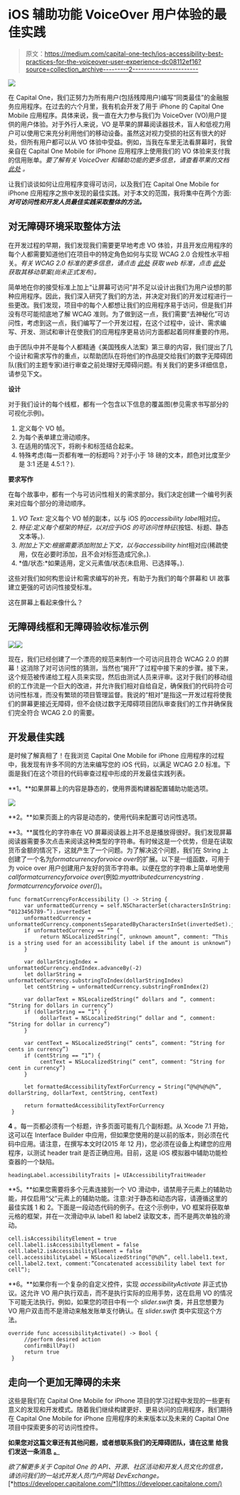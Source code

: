 # iOS 辅助功能 VoiceOver 用户体验的最佳实践

> 原文：<https://medium.com/capital-one-tech/ios-accessibility-best-practices-for-the-voiceover-user-experience-dc08112ef16?source=collection_archive---------2----------------------->

![](img/c8d7f8ab8567f193248fc9eec8f8cfed.png)

在 Capital One，我们正努力为所有用户(包括残障用户)编写“同类最佳”的金融服务应用程序。在过去的六个月里，我有机会开发了用于 iPhone 的 Capital One Mobile 应用程序。具体来说，我一直在大力参与我们为 VoiceOver (VO)用户提供的用户体验。对于外行人来说，VO 是苹果的屏幕阅读器技术，盲人和低视力用户可以使用它来充分利用他们的移动设备。虽然这对视力受损的社区有很大的好处，但所有用户都可以从 VO 体验中受益。例如，当我在车里无法看屏幕时，我曾亲自在 Capital One Mobile for iPhone 应用程序上使用我们的 VO 体验来支付我的信用账单。*要了解有关 VoiceOver 和辅助功能的更多信息，请查看苹果的文档* [*此处*](http://www.capitalone.io/www.apple.com/accessibility/ios/voiceover/) *。*

让我们谈谈如何让应用程序变得可访问，以及我们在 Capital One Mobile for iPhone 应用程序之旅中发现的最佳实践。对于本文的范围，我将集中在两个方面: ***对可访问性和开发人员最佳实践采取整体的方法。***

## **对无障碍环境采取整体方法**

在开发过程的早期，我们发现我们需要更早地考虑 VO 体验，并且开发应用程序的每个人都需要知道他们在项目中的特定角色如何与实现 WCAG 2.0 合规性水平相关。*有关 WCAG 2.0 标准的更多信息，请点击* [*此处*](http://www.capitalone.io/www.w3.org/TR/WCAG20/) *获取 web 标准，点击* [*此处*](http://www.capitalone.io/www.w3.org/TR/mobile-accessibility-mapping/) *获取其移动草案(尚未正式发布)。*

简单地在你的接受标准上加上“让屏幕可访问”并不足以设计出我们为用户设想的那种应用程序。因此，我们深入研究了我们的方法，并决定对我们的开发过程进行一些更改。我们发现，项目中的每个人都想让我们的应用程序易于访问，但是我们并没有尽可能彻底地了解 WCAG 准则。为了做到这一点，我们需要“去神秘化”可访问性，考虑到这一点，我们编写了一个开发过程，在这个过程中，设计、需求编写、开发、测试和审计在使我们的应用程序更易访问方面都起着同样重要的作用。

由于团队中并不是每个人都精通《美国残疾人法案》第三章的内容，我们提出了几个设计和需求写作的重点，以帮助团队在将他们的作品提交给我们的数字无障碍团队(我们的主题专家)进行审查之前处理好无障碍问题。有关我们的更多详细信息，请参见下文。

**设计**

对于我们设计的每个线框，都有一个包含以下信息的覆盖图(参见需求书写部分的可视化示例)。

1.  定义每个 VO 帧。
2.  为每个表单建立滑动顺序。
3.  在适用的情况下，将刷卡和标签结合起来。
4.  特殊考虑(每一页都有唯一的标题吗？对于小于 18 磅的文本，颜色对比度至少是 3:1 还是 4.5:1？).

**要求写作**

在每个故事中，都有一个与可访问性相关的需求部分。我们决定创建一个编号列表来对应每个部分的滑动顺序。

1.  *VO Text:* 定义每个 VO 帧的副本，以与 iOS 的*accessibility label*相对应。
2.  *特征:*定义每个框架的特征，以对应于*iOS 的可访问性特征*(按钮、标题、静态文本等。).
3.  *附加上下文:*根据需要添加附加上下文，以与*accessibility hint*相对应(稀疏使用，仅在必要时添加，且不会对标签造成冗余。).
4.  *值/状态:*如果适用，定义元素值/状态(未启用、已选择等。).

这些对我们如何构思设计和需求编写的补充，有助于为我们的每个屏幕和 UI 故事建立更强的可访问性接受标准。

这在屏幕上看起来像什么？

## **无障碍线框和无障碍验收标准示例**

![](img/c302117ee12f77321d0fecb46a519882.png)![](img/81d5f3a5dc7416fe4a73e2a88658ed71.png)

现在，我们已经创建了一个漂亮的规范来制作一个可访问且符合 WCAG 2.0 的屏幕！这消除了对可访问性的猜测，当然也“揭开”了过程中接下来的步骤。接下来，这个规范被传递给工程人员来实现，然后由测试人员来评审。这对于我们的移动组织的工作流是一个巨大的改进，并允许我们相对自给自足，确保我们的代码符合可访问性标准，而没有繁琐的项目管理监督。我说的“相对”是指这一开发过程将使我们的屏幕更接近无障碍，但不会绕过数字无障碍项目团队审查我们的工作并确保我们完全符合 WCAG 2.0 的需要。

## **开发最佳实践**

是时候了解真相了！在我浏览 Capital One Mobile for iPhone 应用程序的过程中，我发现有许多不同的方法来编写您的 iOS 代码，以满足 WCAG 2.0 标准。下面是我们在这个项目的代码审查过程中形成的开发最佳实践列表。

**1。**如果屏幕上的内容是静态的，使用界面构建器配置辅助功能选项。

![](img/6dc8bb50ada7cee7fd64bb775d37d23d.png)

**2。**如果页面上的内容是动态的，使用代码来配置可访问性选项。

**3。**属性化的字符串在 VO 屏幕阅读器上并不总是播放得很好。我们发现屏幕阅读器需要多次点击来阅读这种类型的字符串。有时候这是一个优势，但是在读取货币金额的情况下，这就产生了一个问题。为了解决这个问题，我们在 String 上创建了一个名为*formatcurrencyforvoice over*的扩展。以下是一组函数，可用于为 voice over 用户创建用户友好的货币字符串。以便在您的字符串上简单地使用*callformatcurrencyforvoice over*(例如:*myattributedcurrencystring . formatcurrencyforvoice over()*)。

```
func formatCurrencyForAccessibility () -> String {
     var unformattedCurrency = self.NSCharacterSet(charactersInString: “0123456789-”).invertedSet
     unformattedCurrency = unformattedCurrency.componentsSeparatedByCharactersInSet(invertedSet).joinWithSeparator(“”)
     if unformattedCurrency == “” {
          return NSLocalizedString(“, unknown amount”, comment: “This is a string used for an accessibility label if the amount is unknown”)
     }

     var dollarStringIndex = unformattedCurrency.endIndex.advanceBy(-2)
     let dollarString = unformattedCurrency.substringToIndex(dollarStringIndex)
     let centString = unformattedCurrency.substringFromIndex(2)

     var dollarText = NSLocalizedString(“ dollars and “, comment: “String for dollars in currency”)
     if (dollarString == “1”) {
          dollarText = NSLocalizedString(“ dollar and “, comment: “String for dollar in currency”)
     }

     var centText = NSLocalizedString(“ cents”, comment: “String for cents in currency”)
     if (centString == “1”) {
          centText = NSLocalizedString(“ cent”, comment: “String for cent in currency”)
     }

     let formattedAccessibilityTextForCurrency = String(“@%@%@%@%”, dollarString, dollarText, centString, centText)

     return formattedAccessibilityTextForCurrency
 }
```

**4** 。每一页都必须有一个标题，许多页面可能有几个副标题。从 Xcode 7.1 开始，这可以在 Interface Builder 中应用，但如果您使用的是以前的版本，则必须在代码中应用。请注意，在撰写本文时(2015 年 12 月)，您必须在设备上构建您的应用程序，以测试 header trait 是否正确应用。目前，这是 iOS 模拟器中辅助功能检查器的一个缺陷。

```
headingLabel.accessibilityTraits |= UIAccessibilityTraitHeader
```

**5。**如果您需要将多个元素连接到一个 VO 滑动中，请禁用子元素上的辅助功能，并仅启用“父”元素上的辅助功能。注意:对于静态和动态内容，请遵循这里的最佳实践 1 和 2。下面是一段动态代码的例子。在这个示例中，VO 框架将获取单元格的框架，并在一次滑动中从 label1 和 label2 读取文本，而不是两次单独的滑动。

```
cell.isAccessibilityElement = true
cell.label1.isAccessibiltyElement = false
cell.label2.isAccessibilityElement = false
cell.accessibilityLabel = NSLocalizedString(“@%@%”, cell.label1.text, cell.label2.text, comment:”Concatenated accessibility label text for cell”);
```

**6。**如果你有一个复杂的自定义控件，实现 *accessibilityActivate* 非正式协议。这允许 VO 用户执行双击，而不是执行实际的应用手势，这在启用 VO 的情况下可能无法执行。例如，如果您的项目中有一个 *slider.swift* 类，并且您想要为 VO 用户双击而不是滑动来触发账单支付确认。在 *slider.swift* 类中实现这个方法。

```
override func accessibilityActivate() -> Bool {
     //perform desired action
     confirmBillPay()
     return true
 }
```

## 走向一个更加无障碍的未来

这些是我们在 Capital One Mobile for iPhone 项目的学习过程中发现的一些更有意义的发现和开发模式。随着我们继续构建更好、更易访问的应用程序，我们期待在 Capital One Mobile for iPhone 应用程序的未来版本以及未来的 Capital One 项目中探索更多的可访问性控件。

**如果您对这篇文章还有其他问题，或者想联系我们的无障碍团队，请在这里** **给我们发送一条消息** [**。**](https://www.capitalone.com/legal/contact-accessibility/?Log=1&EventType=Link&ComponentType=T&LOB=MTS%3A%3ALCTMMQC4S&PageName=Accessibility+at+Capital+One&PortletLocation=4%3B16-col%3B2-2-1-1&ComponentName=capital-one-accessibility-contact-form-rev%3B15&ContentElement=1%3BContact+Us%3Cspan+class%3D%22icon-chevron%22%3E%3C%2Fspan%3E&TargetLob=MTS%3A%3ALCTMJBE8Z&TargetPageName=Contact+Capital+One+Accessibility&referer=https%3A%2F%2Fwww.capitalone.com%2Fabout%2Faccessibility-commitment)

*欲了解更多关于 Capital One 的 API、开源、社区活动和开发人员文化的信息，请访问我们的一站式开发人员门户网站 DevExchange。*[*https://developer.capitalone.com/*](https://developer.capitalone.com/)